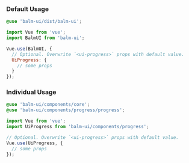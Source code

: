 ### Default Usage

```scss
@use 'balm-ui/dist/balm-ui';
```

```js
import Vue from 'vue';
import BalmUI from 'balm-ui';

Vue.use(BalmUI, {
  // Optional. Overwrite `<ui-progress>` props with default value.
  UiProgress: {
    // some props
  }
});
```

### Individual Usage

```scss
@use 'balm-ui/components/core';
@use 'balm-ui/components/progress/progress';
```

```js
import Vue from 'vue';
import UiProgress from 'balm-ui/components/progress';

// Optional. Overwrite `<ui-progress>` props with default value.
Vue.use(UiProgress, {
  // some props
});
```
